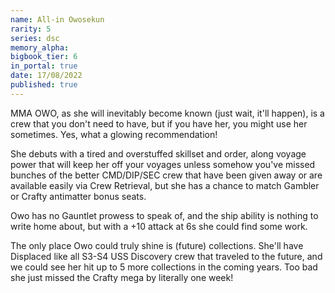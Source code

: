 ```yaml
---
name: All-in Owosekun
rarity: 5
series: dsc
memory_alpha:
bigbook_tier: 6
in_portal: true
date: 17/08/2022
published: true
---
```


MMA OWO, as she will inevitably become known (just wait, it'll happen), is a crew that you don't need to have, but if you have her, you might use her sometimes.  Yes, what a glowing recommendation!

She debuts with a tired and overstuffed skillset and order, along voyage power that will keep her off your voyages unless somehow you've missed bunches of the better CMD/DIP/SEC crew that have been given away or are available easily via Crew Retrieval, but she has a chance to match Gambler or Crafty antimatter bonus seats.

Owo has no Gauntlet prowess to speak of, and the ship ability is nothing to write home about, but with a +10 attack at 6s she could find some work.

The only place Owo could truly shine is (future) collections.  She'll have Displaced like all S3-S4 USS Discovery crew that traveled to the future, and we could see her hit up to 5 more collections in the coming years.  Too bad she just missed the Crafty mega by literally one week!
